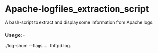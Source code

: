 # Apache-logfiles_extraction_script
A bash-script to extract and display some information from Apache logs.

### Usage:-
./log-shum --flags .... thttpd.log.
